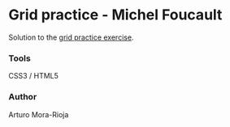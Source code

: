 # Grid practice - Michel Foucault
Solution to the [grid practice exercise](https://github.com/arturomorarioja/grid_practice_initial).

### Tools
CSS3 / HTML5

### Author
Arturo Mora-Rioja